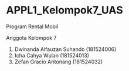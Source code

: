 # APPL1_Kelompok7_UAS

Program Rental Mobil

Anggota Kelompok 7
1. Dwinanda Alfauzan Suhando (181524006)
2. Icha Cahya Wulan (181524013)
3. Zefan Gracio Aritonang (181524032)
